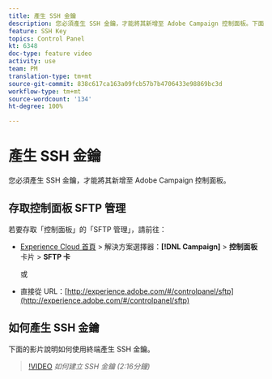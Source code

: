 ```yaml
---
title: 產生 SSH 金鑰
description: 您必須產生 SSH 金鑰，才能將其新增至 Adobe Campaign 控制面板。下面的影片說明如何使用終端產生 SSH 金鑰。
feature: SSH Key
topics: Control Panel
kt: 6348
doc-type: feature video
activity: use
team: PM
translation-type: tm+mt
source-git-commit: 838c617ca163a09fcb57b7b4706433e98869bc3d
workflow-type: tm+mt
source-wordcount: '134'
ht-degree: 100%

---
```



# 產生 SSH 金鑰

您必須產生 SSH 金鑰，才能將其新增至 Adobe Campaign 控制面板。

## 存取控制面板 SFTP 管理

若要存取「控制面板」的「SFTP 管理」，請前往：

* [Experience Cloud 首頁](https://experience.adobe.com/#/home) > 解決方案選擇器：**[!DNL Campaign]** > **控制面板** 卡片 > **SFTP 卡**

   或
* 直接從 URL：[http://experience.adobe.com/#/controlpanel/sftp](http://experience.adobe.com/#/controlpanel/sftp)

## 如何產生 SSH 金鑰

下面的影片說明如何使用終端產生 SSH 金鑰。

>[!VIDEO](https://video.tv.adobe.com/v/27259?quality=12)
*如何建立 SSH 金鑰 (2:16分鐘)*